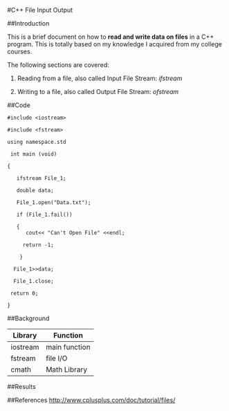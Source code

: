 #C++ File Input Output

##Introduction

This is a brief document on how to **read and write data on files** in a C++ program. This is totally based on my knowledge I acquired from my college courses. 

The following sections are covered:

  1. Reading from a file, also called Input File Stream: *ifstream*
 
  2. Writing to a file, also called Output File Stream: *ofstream*

##Code
```
#include <iostream>

#include <fstream>

using namespace.std
 
 int main (void)
 
{

   ifstream File_1;
 
   double data;
 
   File_1.open("Data.txt");
 
   if (File_1.fail())
 
   {
      cout<< "Can't Open File" <<endl;
 
     return -1;
 
    }
  
  File_1>>data;
  
  File_1.close;
  
 return 0;
  
}
```
##Background

| Library       | Function      |
| ------------- | ------------- |
| iostream      | main function |
| fstream       | file I/O      |
| cmath         | Math Library  |

##Results

##References
<http://www.cplusplus.com/doc/tutorial/files/> 
